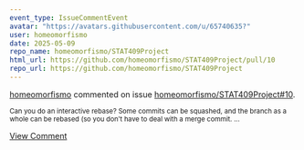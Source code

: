 ```yaml
---
event_type: IssueCommentEvent
avatar: "https://avatars.githubusercontent.com/u/65740635?"
user: homeomorfismo
date: 2025-05-09
repo_name: homeomorfismo/STAT409Project
html_url: https://github.com/homeomorfismo/STAT409Project/pull/10
repo_url: https://github.com/homeomorfismo/STAT409Project
---
```


<a href='https://github.com/homeomorfismo' target='_blank'>homeomorfismo</a> commented on issue <a href='https://github.com/homeomorfismo/STAT409Project/pull/10' target='_blank'>homeomorfismo/STAT409Project#10</a>.

<small>Can you do an interactive rebase? Some commits can be squashed, and the branch as a whole can be rebased (so you don't have to deal with a merge commit....</small>

<a href='https://github.com/homeomorfismo/STAT409Project/pull/10' target='_blank'>View Comment</a>